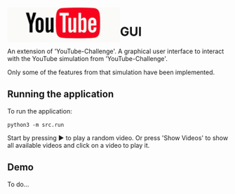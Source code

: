<img align="left" width="257" height="80" src="youtube-logo.gif" alt="YouTube logo">

# GUI

An extension of 'YouTube-Challenge'. A graphical user interface to interact with the YouTube simulation from 'YouTube-Challenge'.

Only some of the features from that simulation have been implemented.

## Running the application

To run the application:

```shell script
python3 -m src.run
```

Start by pressing :arrow_forward: to play a random video. Or press 'Show Videos' to show all available videos and click on a video to play it.

## Demo

To do...
